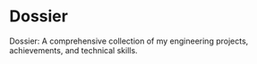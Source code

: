 # Dossier
Dossier: A comprehensive collection of my engineering projects, achievements, and technical skills.
